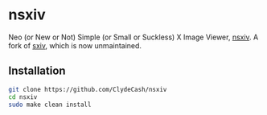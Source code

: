# nsxiv

Neo (or New or Not) Simple (or Small or Suckless) X Image Viewer, [nsxiv](https://github.com/nsxiv/nsxiv). A fork of [sxiv](https://github.com/xyb3rt/sxiv), which is now unmaintained.

## Installation

````bash
git clone https://github.com/ClydeCash/nsxiv
cd nsxiv
sudo make clean install
````
